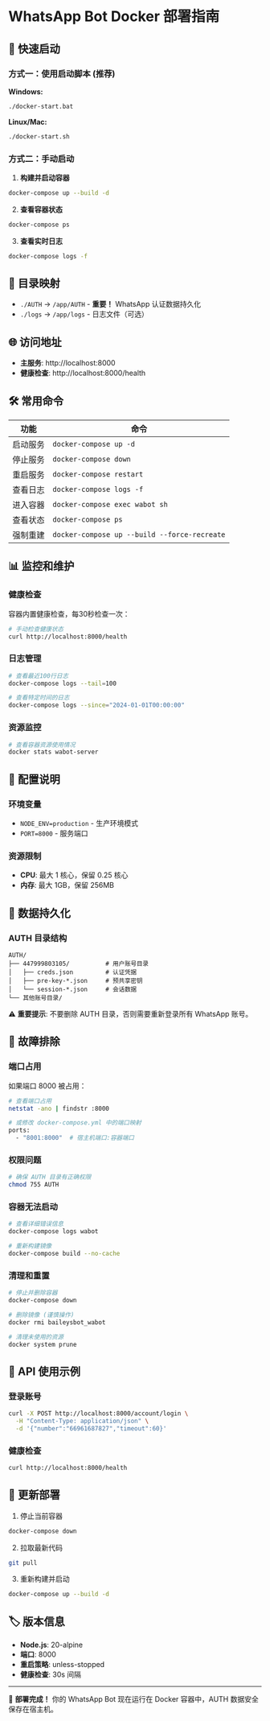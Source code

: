 # WhatsApp Bot Docker 部署指南

## 🚀 快速启动

### 方式一：使用启动脚本 (推荐)

**Windows:**
```bash
./docker-start.bat
```

**Linux/Mac:**
```bash
./docker-start.sh
```

### 方式二：手动启动

1. **构建并启动容器**
```bash
docker-compose up --build -d
```

2. **查看容器状态**
```bash
docker-compose ps
```

3. **查看实时日志**
```bash
docker-compose logs -f
```

## 📁 目录映射

- `./AUTH` → `/app/AUTH` - **重要！** WhatsApp 认证数据持久化
- `./logs` → `/app/logs` - 日志文件（可选）

## 🌐 访问地址

- **主服务**: http://localhost:8000
- **健康检查**: http://localhost:8000/health

## 🛠 常用命令

| 功能 | 命令 |
|------|------|
| 启动服务 | `docker-compose up -d` |
| 停止服务 | `docker-compose down` |
| 重启服务 | `docker-compose restart` |
| 查看日志 | `docker-compose logs -f` |
| 进入容器 | `docker-compose exec wabot sh` |
| 查看状态 | `docker-compose ps` |
| 强制重建 | `docker-compose up --build --force-recreate` |

## 📊 监控和维护

### 健康检查
容器内置健康检查，每30秒检查一次：
```bash
# 手动检查健康状态
curl http://localhost:8000/health
```

### 日志管理
```bash
# 查看最近100行日志
docker-compose logs --tail=100

# 查看特定时间的日志
docker-compose logs --since="2024-01-01T00:00:00"
```

### 资源监控
```bash
# 查看容器资源使用情况
docker stats wabot-server
```

## 🔧 配置说明

### 环境变量
- `NODE_ENV=production` - 生产环境模式
- `PORT=8000` - 服务端口

### 资源限制
- **CPU**: 最大 1 核心，保留 0.25 核心
- **内存**: 最大 1GB，保留 256MB

## 📁 数据持久化

### AUTH 目录结构
```
AUTH/
├── 447999803105/          # 用户账号目录
│   ├── creds.json         # 认证凭据
│   ├── pre-key-*.json     # 预共享密钥
│   └── session-*.json     # 会话数据
└── 其他账号目录/
```

⚠️ **重要提示**: 不要删除 AUTH 目录，否则需要重新登录所有 WhatsApp 账号。

## 🚨 故障排除

### 端口占用
如果端口 8000 被占用：
```bash
# 查看端口占用
netstat -ano | findstr :8000

# 或修改 docker-compose.yml 中的端口映射
ports:
  - "8001:8000"  # 宿主机端口:容器端口
```

### 权限问题
```bash
# 确保 AUTH 目录有正确权限
chmod 755 AUTH
```

### 容器无法启动
```bash
# 查看详细错误信息
docker-compose logs wabot

# 重新构建镜像
docker-compose build --no-cache
```

### 清理和重置
```bash
# 停止并删除容器
docker-compose down

# 删除镜像 (谨慎操作)
docker rmi baileysbot_wabot

# 清理未使用的资源
docker system prune
```

## 📝 API 使用示例

### 登录账号
```bash
curl -X POST http://localhost:8000/account/login \
  -H "Content-Type: application/json" \
  -d '{"number":"66961687827","timeout":60}'
```

### 健康检查
```bash
curl http://localhost:8000/health
```

## 🔄 更新部署

1. 停止当前容器
```bash
docker-compose down
```

2. 拉取最新代码
```bash
git pull
```

3. 重新构建并启动
```bash
docker-compose up --build -d
```

## 🏷 版本信息

- **Node.js**: 20-alpine
- **端口**: 8000
- **重启策略**: unless-stopped
- **健康检查**: 30s 间隔

---

🎉 **部署完成！** 你的 WhatsApp Bot 现在运行在 Docker 容器中，AUTH 数据安全保存在宿主机。
